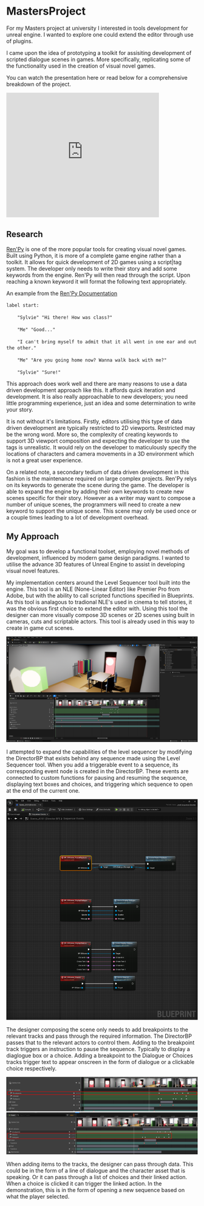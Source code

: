 # MastersProject

For my Masters project at university I interested in tools development for unreal engine. I wanted to explore one could extend the editor through use of plugins. 

I came upon the idea of prototyping a toolkit for assisiting development of scripted dialogue scenes in games. More specifically, replicating some of the functionality used in the creation of visual novel games.

You can watch the presentation here or read below for a comprehensive breakdown of the project.
<iframe src="https://onedrive.live.com/embed?cid=3244DF4F4684711B&resid=3244DF4F4684711B%2156469&authkey=AEusOIz0NUngYlo&em=2" width="402" height="327" frameborder="0" scrolling="no"></iframe>

## Research

[Ren'Py](https://www.renpy.org/) is one of the more popular tools for creating visual novel games. Built using Python, it is more of a complete game engine rather than a toolkit. It allows for quick development of 2D games using a script|tag system. The developer only needs to write their story and add some keywords from the engine. Ren'Py will then read through the script. Upon reaching a known keyword it will format the following text appropriately.

An example from the [Ren'Py Documentation](https://www.renpy.org/doc/html/quickstart.html#a-simple-game)

    label start:

        "Sylvie" "Hi there! How was class?"

        "Me" "Good..."

        "I can't bring myself to admit that it all went in one ear and out the other."

        "Me" "Are you going home now? Wanna walk back with me?"

        "Sylvie" "Sure!"

This approach does work well and there are many reasons to use a data driven development approach like this. It affords quick iteration and development. It is also really approachable to new developers; you need little programming experience, just an idea and some determination to write your story.

It is not without it's limitations. Firstly, editors utilising this type of data driven development are typically restricted to 2D viewports. Restricted may be the wrong word. More so, the complexity of creating keywords to support 3D viewport composition and expecting the developer to use the tags is unrealistic. It would rely on the developer to maticulously specify the locations of characters and camera movements in a 3D environment which is not a great user experience.

On a related note, a secondary tedium of data driven development in this fashion is the maintenance required on large complex projects. Ren'Py relys on its keywords to generate the scene during the game. The developer is able to expand the engine by adding their own keywords to create new scenes specific for their story. However as a writer may want to compose a number of unique scenes, the programmers will need to create a new keyword to support the unique scene. This scene may only be used once or a couple times leading to a lot of development overhead. 

## My Approach

My goal was to develop a functional toolset, employing novel methods of development, influenced by modern game design paradigms. I wanted to utilise the advance 3D features of Unreal Engine to assist in developing visual novel features.

My implementation centers around the Level Sequencer tool built into the engine. This tool is an NLE (None-Linear Editor) like Premier Pro from Adobe, but with the ability to call scripted functions specified in Blueprints. As this tool is analagous to tradional NLE's used in cinema to tell stories, it was the obvious first choice to extend the editor with. Using this tool the designer can more visually compose 3D scenes or 2D scenes using built in cameras, cuts and scriptable actors. This tool is already used in this way to create in game cut scenes.

![The Level Sequence Tool](media\VNTK_EditorComposition.png)

I attempted to expand the capabilities of the level sequencer by modifying the DirectorBP that exists behind any sequence made using the Level Sequencer tool. When you add a triggerable event to a sequence, its corresponding event node is created in the DirectorBP. These events are connected to custom functions for pausing and resuming the sequence, displaying text boxes and choices, and triggering which sequence to open at the end of the current one. 

![The DirectorBP behind every sequence asset](media\VNTK_DirectorBP.png)

The designer composing the scene only needs to add breakpoints to the relevant tracks and pass through the required information. The DirectorBP passes that to the relevant actors to control them. Adding to the breakpoint track triggers an instruction to pause the sequence. Typically to display a diaglogue box or a choice. Adding a breakpoint to the Dialogue or Choices tracks trigger text to appear onscreen in the form of dialogue or a clickable choice respectively.

![The breakpoints on the sequence tracks](media\VNTK_Track_Breakpoints.png)
![The breakpoints for triggering the dialogue and choices](media\VNTK_Track_DialoguesAndChoices.png)

When adding items to the tracks, the designer can pass through data. This could be in the form of a line of dialogue and the character asset that is speaking. Or it can pass through a list of choices and their linked action. When a choice is clicked it can trigger the linked action. In the demonstration, this is in the form of opening a new sequence based on what the player selected. 